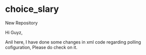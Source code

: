 # choice_slary
New Repository

Hi Guyz,

Anil here, I have done some changes in xml code regarding polling cofiguration,
Please do check on it.
